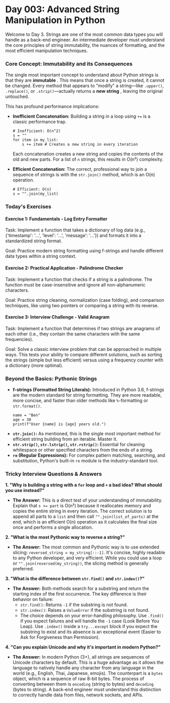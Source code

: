 # Day 003: Advanced String Manipulation in Python

Welcome to Day 3. Strings are one of the most common data types you will handle as a back-end engineer. An intermediate developer must understand the core principles of string immutability, the nuances of formatting, and the most efficient manipulation techniques.

### Core Concept: Immutability and its Consequences

The single most important concept to understand about Python strings is that they are  **immutable** . This means that once a string is created, it cannot be changed. Every method that appears to "modify" a string—like `.upper()`, `.replace()`, or `.strip()`—actually returns a  **new string** , leaving the original untouched.

This has profound performance implications:

* **Inefficient Concatenation:** Building a string in a loop using `+=` is a classic performance trap.
  ```
  # Inefficient: O(n^2)
  s = ""
  for item in my_list:
      s += item # Creates a new string in every iteration

  ```

  Each concatenation creates a new string and copies the contents of the old and new parts. For a list of `n` strings, this results in O(n²) complexity.
* **Efficient Concatenation:** The correct, professional way to join a sequence of strings is with the `str.join()` method, which is an O(n) operation.
  ```
  # Efficient: O(n)
  s = "".join(my_list)

  ```

### Today's Exercises

#### Exercise 1: Fundamentals - Log Entry Formatter

Task: Implement a function that takes a dictionary of log data (e.g., {'timestamp': '...', 'level': '...', 'message': '...'}) and formats it into a standardized string format.

Goal: Practice modern string formatting using f-strings and handle different data types within a string context.

#### Exercise 2: Practical Application - Palindrome Checker

Task: Implement a function that checks if a string is a palindrome. The function must be case-insensitive and ignore all non-alphanumeric characters.

Goal: Practice string cleaning, normalization (case folding), and comparison techniques, like using two pointers or comparing a string with its reverse.

#### Exercise 3: Interview Challenge - Valid Anagram

Task: Implement a function that determines if two strings are anagrams of each other (i.e., they contain the same characters with the same frequencies).

Goal: Solve a classic interview problem that can be approached in multiple ways. This tests your ability to compare different solutions, such as sorting the strings (simple but less efficient) versus using a frequency counter with a dictionary (more optimal).

### Beyond the Basics: Pythonic Strings

* **f-strings (Formatted String Literals):** Introduced in Python 3.6, f-strings are the modern standard for string formatting. They are more readable, more concise, and faster than older methods like `%`-formatting or `str.format()`.
  ```
  name = "Ben"
  age = 30
  print(f"User {name} is {age} years old.")

  ```
* **`str.join()`:** As mentioned, this is the single most important method for efficient string building from an iterable. Master it.
* **`str.strip()`, `str.lstrip()`, `str.rstrip()`:** Essential for cleaning whitespace or other specified characters from the ends of a string.
* **`re` (Regular Expressions):** For complex pattern matching, searching, and substitution, Python's built-in `re` module is the industry-standard tool.

### Tricky Interview Questions & Answers

**1. "Why is building a string with a `for` loop and `+` a bad idea? What should you use instead?"**

* **The Answer:** This is a direct test of your understanding of immutability. Explain that `s += part` is O(n²) because it reallocates memory and copies the entire string in every iteration. The correct solution is to append all parts to a `list` and then call `"".join(list_of_parts)` at the end, which is an efficient O(n) operation as it calculates the final size once and performs a single allocation.

**2. "What is the most Pythonic way to reverse a string?"**

* **The Answer:** The most common and Pythonic way is to use extended slicing: `reversed_string = my_string[::-1]`. It's concise, highly readable to any Python developer, and very efficient. While you could use a loop or `"".join(reversed(my_string))`, the slicing method is generally preferred.

**3. "What is the difference between `str.find()` and `str.index()`?"**

* **The Answer:** Both methods search for a substring and return the starting index of the first occurrence. The key difference is their behavior on failure:
  * `str.find()`: Returns `-1` if the substring is not found.
  * `str.index()`: Raises a `ValueError` if the substring is not found.
  * The choice depends on your error-handling philosophy. Use `.find()` if you expect failures and will handle the `-1` case (Look Before You Leap). Use `.index()` inside a `try...except` block if you expect the substring to exist and its absence is an exceptional event (Easier to Ask for Forgiveness than Permission).

**4. "Can you explain Unicode and why it's important in modern Python?"**

* **The Answer:** In modern Python (3+), all strings are sequences of Unicode characters by default. This is a huge advantage as it allows the language to natively handle any character from any language in the world (e.g., English, Thai, Japanese, emojis). The counterpart is a `bytes` object, which is a sequence of raw 8-bit bytes. The process of converting between them is `encoding` (string to bytes) and `decoding` (bytes to string). A back-end engineer must understand this distinction to correctly handle data from files, network sockets, and APIs.
